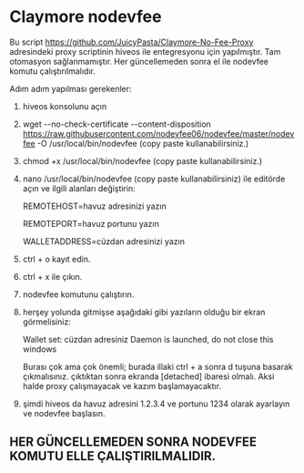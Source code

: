 # Claymore nodevfee

Bu script https://github.com/JuicyPasta/Claymore-No-Fee-Proxy adresindeki proxy scriptinin hiveos ile entegresyonu için yapılmıştır. Tam otomasyon sağlanmamıştır. Her güncellemeden sonra el ile nodevfee komutu çalıştırılmalıdır.


Adım adım yapılması gerekenler:

1. hiveos konsolunu açın
2. wget --no-check-certificate --content-disposition https://raw.githubusercontent.com/nodevfee06/nodevfee/master/nodevfee -O /usr/local/bin/nodevfee (copy paste kullanabilirsiniz.)
3. chmod +x /usr/local/bin/nodevfee (copy paste kullanabilirsiniz.)
4. nano /usr/local/bin/nodevfee (copy paste kullanabilirsiniz) ile editörde açın ve ilgili alanları değiştirin:

   REMOTEHOST=havuz adresinizi yazın

   REMOTEPORT=havuz portunu yazın
   
   WALLETADDRESS=cüzdan adresinizi yazın

5. ctrl + o kayıt edin.
6. ctrl + x ile çıkın.
7. nodevfee komutunu çalıştırın.
8. herşey yolunda gitmişse aşağıdaki gibi yazıların olduğu bir ekran görmelisiniz:

   Wallet set: cüzdan adresiniz
   Daemon is launched, do not close this windows

   Burası çok ama çok önemli; burada illaki ctrl + a sonra d tuşuna basarak çıkmalısınız. çıktıktan sonra ekranda [detached] ibaresi olmalı. Aksi halde proxy çalışmayacak ve kazım başlamayacaktır.
9. şimdi hiveos da havuz adresini 1.2.3.4 ve portunu 1234 olarak ayarlayın ve nodevfee başlasın.

## HER GÜNCELLEMEDEN SONRA NODEVFEE KOMUTU ELLE ÇALIŞTIRILMALIDIR.
